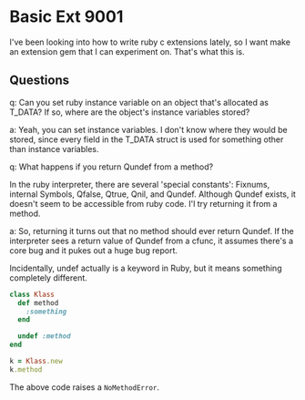 # Basic Ext 9001

I've been looking into how to write ruby c extensions lately, so I want make an extension gem that I can experiment on. That's what this is.

## Questions

q: Can you set ruby instance variable on an object that's allocated as T_DATA? If so, where are the object's instance variables stored?

a: Yeah, you can set instance variables. I don't know where they would be stored, since every field in the T_DATA struct is used for something other than instance variables.

q: What happens if you return Qundef from a method?

In the ruby interpreter, there are several 'special constants': Fixnums, internal Symbols, Qfalse, Qtrue, Qnil, and Qundef. Although Qundef exists, it doesn't seem to be accessible from ruby code. I'l try returning it from a method.

a: So, returning it turns out that no method should ever return Qundef. If the interpreter sees a return value of Qundef from a cfunc, it assumes there's a core bug and it pukes out a huge bug report.

Incidentally, undef actually is a keyword in Ruby, but it means something completely different.

```ruby
class Klass
  def method
    :something
  end

  undef :method
end

k = Klass.new
k.method
```

The above code raises a `NoMethodError`.